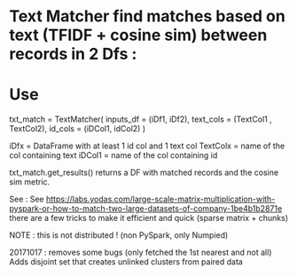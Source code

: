 # Text Matcher find matches based on text (TFIDF + cosine sim) between records in 2 Dfs :

# Use
txt_match = TextMatcher( inputs_df = (iDf1, iDf2),
             text_cols = (TextCol1 , TextCol2),
             id_cols = (iDCol1, idCol2)
            )

iDfx = DataFrame with at least 1 id col and 1 text col
TextColx = name of the col containing text
iDCol1 = name of the col containing id

txt_match.get_results() returns a DF with matched records and the cosine sim metric.

See : See https://labs.yodas.com/large-scale-matrix-multiplication-with-pyspark-or-how-to-match-two-large-datasets-of-company-1be4b1b2871e
there are a few tricks to make it efficient and quick (sparse matrix + chunks)

NOTE : this is not distributed ! (non PySpark, only Numpied)


20171017 : removes some bugs (only fetched the 1st nearest and not all)
Adds disjoint set that creates unlinked clusters from paired data



